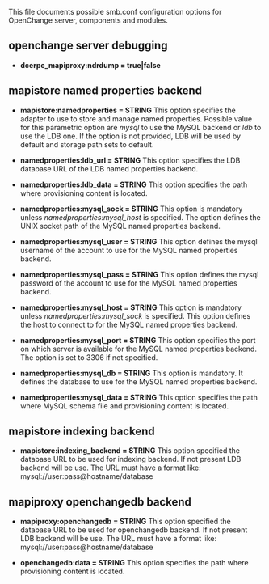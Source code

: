 This file documents possible smb.conf configuration options for
OpenChange server, components and modules.

openchange server debugging
---------------------------

- __dcerpc_mapiproxy:ndrdump = true|false__

mapistore named properties backend
----------------------------------

- __mapistore:namedproperties = STRING__ This option specifies the
  adapter to use to store and manage named properties. Possible value
  for this parametric option are _mysql_ to use the MySQL backend or
  _ldb_ to use the LDB one. If the option is not provided, LDB will be
  used by default and storage path sets to default.

- __namedproperties:ldb_url = STRING__ This option specifies the LDB
  database URL of the LDB named properties backend.

- __namedproperties:ldb_data = STRING__ This option specifies
  the path where provisioning content is located.

- __namedproperties:mysql_sock = STRING__ This option is mandatory
  unless _namedproperties:mysql_host_ is specified. The option defines
  the UNIX socket path of the MySQL named properties backend.

- __namedproperties:mysql_user = STRING__ This option defines the
  mysql username of the account to use for the MySQL named properties
  backend.

- __namedproperties:mysql_pass = STRING__ This option defines
  the mysql password of the account to use for the MySQL named
  properties backend.

- __namedproperties:mysql_host = STRING__ This option is mandatory
  unless _namedproperties:mysql_sock_ is specified.  This option
  defines the host to connect to for the MySQL named properties
  backend.

- __namedproperties:mysql_port = STRING__ This option specifies the
  port on which server is available for the MySQL named properties
  backend. The option is set to 3306 if not specified.

- __namedproperties:mysql_db = STRING__ This option is
  mandatory. It defines the database to use for the MySQL named
  properties backend.

- __namedproperties:mysql_data = STRING__ This option specifies
  the path where MySQL schema file and provisioning content is
  located.

mapistore indexing backend
--------------------------

- __mapistore:indexing_backend = STRING__ This option specified the
  database URL to be used for indexing backend. If not present LDB
  backend will be use. The URL must have a format like:
  mysql://user:pass@hostname/database

mapiproxy openchangedb backend
------------------------------

- __mapiproxy:openchangedb = STRING__ This option specified the
  database URL to be used for openchangedb backend. If not present LDB
  backend will be use. The URL must have a format like:
  mysql://user:pass@hostname/database

- __openchangedb:data = STRING__ This option specifies the path where
  provisioning content is located.
